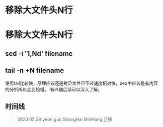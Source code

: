 # 移除大文件头N行
# 移除大文件头N行

## sed -i '1,Nd' filename

## tail -n +N filename

使用tail比较快，原理应该还是拷贝文件只不过速度相对快，sed中应该是有内容的分析所以会比较慢。
有兴趣后续可以深入了解。

## 时间线
> 2023.05.28 yeon.guo ShangHai MinHang 迁移
